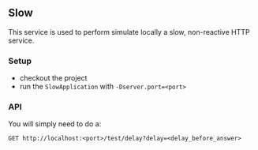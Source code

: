## Slow

This service is used to perform simulate locally a slow, non-reactive HTTP service.

### Setup

- checkout the project
- run the `SlowApplication` with `-Dserver.port=<port>`

### API

You will simply need to do a:

```http
GET http://localhost:<port>/test/delay?delay=<delay_before_answer>
```
